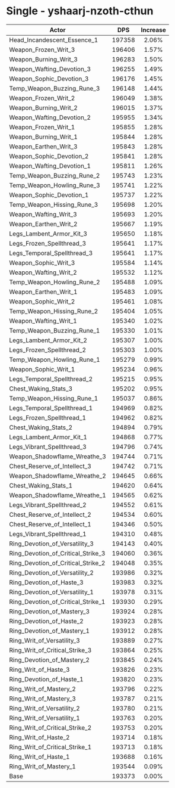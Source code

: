 # Single - yshaarj-nzoth-cthun
| Actor | DPS | Increase |
|---|:---:|:---:|
|Head_Incandescent_Essence_1|197358|2.06%|
|Weapon_Frozen_Writ_3|196406|1.57%|
|Weapon_Burning_Writ_3|196283|1.50%|
|Weapon_Wafting_Devotion_3|196255|1.49%|
|Weapon_Sophic_Devotion_3|196176|1.45%|
|Temp_Weapon_Buzzing_Rune_3|196148|1.44%|
|Weapon_Frozen_Writ_2|196049|1.38%|
|Weapon_Burning_Writ_2|196015|1.37%|
|Weapon_Wafting_Devotion_2|195955|1.34%|
|Weapon_Frozen_Writ_1|195855|1.28%|
|Weapon_Burning_Writ_1|195844|1.28%|
|Weapon_Earthen_Writ_3|195843|1.28%|
|Weapon_Sophic_Devotion_2|195841|1.28%|
|Weapon_Wafting_Devotion_1|195811|1.26%|
|Temp_Weapon_Buzzing_Rune_2|195743|1.23%|
|Temp_Weapon_Howling_Rune_3|195741|1.22%|
|Weapon_Sophic_Devotion_1|195737|1.22%|
|Temp_Weapon_Hissing_Rune_3|195698|1.20%|
|Weapon_Wafting_Writ_3|195693|1.20%|
|Weapon_Earthen_Writ_2|195667|1.19%|
|Legs_Lambent_Armor_Kit_3|195650|1.18%|
|Legs_Frozen_Spellthread_3|195641|1.17%|
|Legs_Temporal_Spellthread_3|195641|1.17%|
|Weapon_Sophic_Writ_3|195584|1.14%|
|Weapon_Wafting_Writ_2|195532|1.12%|
|Temp_Weapon_Howling_Rune_2|195488|1.09%|
|Weapon_Earthen_Writ_1|195483|1.09%|
|Weapon_Sophic_Writ_2|195461|1.08%|
|Temp_Weapon_Hissing_Rune_2|195404|1.05%|
|Weapon_Wafting_Writ_1|195340|1.02%|
|Temp_Weapon_Buzzing_Rune_1|195330|1.01%|
|Legs_Lambent_Armor_Kit_2|195307|1.00%|
|Legs_Frozen_Spellthread_2|195303|1.00%|
|Temp_Weapon_Howling_Rune_1|195279|0.99%|
|Weapon_Sophic_Writ_1|195234|0.96%|
|Legs_Temporal_Spellthread_2|195215|0.95%|
|Chest_Waking_Stats_3|195202|0.95%|
|Temp_Weapon_Hissing_Rune_1|195037|0.86%|
|Legs_Temporal_Spellthread_1|194969|0.82%|
|Legs_Frozen_Spellthread_1|194962|0.82%|
|Chest_Waking_Stats_2|194894|0.79%|
|Legs_Lambent_Armor_Kit_1|194868|0.77%|
|Legs_Vibrant_Spellthread_3|194796|0.74%|
|Weapon_Shadowflame_Wreathe_3|194744|0.71%|
|Chest_Reserve_of_Intellect_3|194742|0.71%|
|Weapon_Shadowflame_Wreathe_2|194645|0.66%|
|Chest_Waking_Stats_1|194620|0.64%|
|Weapon_Shadowflame_Wreathe_1|194565|0.62%|
|Legs_Vibrant_Spellthread_2|194552|0.61%|
|Chest_Reserve_of_Intellect_2|194534|0.60%|
|Chest_Reserve_of_Intellect_1|194346|0.50%|
|Legs_Vibrant_Spellthread_1|194310|0.48%|
|Ring_Devotion_of_Versatility_3|194143|0.40%|
|Ring_Devotion_of_Critical_Strike_3|194060|0.36%|
|Ring_Devotion_of_Critical_Strike_2|194048|0.35%|
|Ring_Devotion_of_Versatility_2|193986|0.32%|
|Ring_Devotion_of_Haste_3|193983|0.32%|
|Ring_Devotion_of_Versatility_1|193978|0.31%|
|Ring_Devotion_of_Critical_Strike_1|193930|0.29%|
|Ring_Devotion_of_Mastery_3|193924|0.28%|
|Ring_Devotion_of_Haste_2|193923|0.28%|
|Ring_Devotion_of_Mastery_1|193912|0.28%|
|Ring_Writ_of_Versatility_3|193889|0.27%|
|Ring_Writ_of_Critical_Strike_3|193864|0.25%|
|Ring_Devotion_of_Mastery_2|193845|0.24%|
|Ring_Writ_of_Haste_3|193826|0.23%|
|Ring_Devotion_of_Haste_1|193820|0.23%|
|Ring_Writ_of_Mastery_2|193796|0.22%|
|Ring_Writ_of_Mastery_3|193787|0.21%|
|Ring_Writ_of_Versatility_2|193780|0.21%|
|Ring_Writ_of_Versatility_1|193763|0.20%|
|Ring_Writ_of_Critical_Strike_2|193753|0.20%|
|Ring_Writ_of_Haste_2|193714|0.18%|
|Ring_Writ_of_Critical_Strike_1|193713|0.18%|
|Ring_Writ_of_Haste_1|193688|0.16%|
|Ring_Writ_of_Mastery_1|193544|0.09%|
|Base|193373|0.00%|

